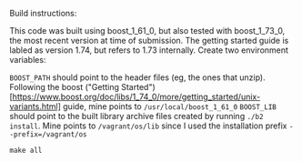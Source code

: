 Build instructions:

This code was built using boost_1_61_0, but also tested with boost_1_73_0, the most recent version at time of submission. The getting started guide is labled as version 1.74, but refers to 1.73 internally. 
Create two environment variables:

`BOOST_PATH` should point to the header files (eg, the ones that unzip). Following the boost ("Getting Started")[https://www.boost.org/doc/libs/1_74_0/more/getting_started/unix-variants.html] guide, mine points to `/usr/local/boost_1_61_0`
`BOOST_LIB` should point to the built library archive files created by running `./b2 install`. Mine points to `/vagrant/os/lib` since I used the installation prefix `--prefix=/vagrant/os`


`make all`
